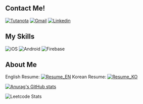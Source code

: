 ## Contact Me!
[![Tutanota](https://img.shields.io/badge/sb12@tuta.io-840010?style=flat-square&logo=Tutanota&logoColor=white)](mailto:sb12@tuta.io) [![Gmail](https://img.shields.io/badge/ponoponong@gmail.com-EA4335?style=flat-square&logo=Gmail&logoColor=white)](mailto:ponoponong@gmail.com) [![Linkedin](https://img.shields.io/badge/Seongbeom%20Hong-0A66C2?style=flat-square&logo=LinkedIn&logoColor=white)](https://www.linkedin.com/in/seongbeom-hong-38b543226)

## My Skills
![iOS](https://img.shields.io/badge/iOS-000000?style=flat-square&logo=iOS&logoColor=white) ![Android](https://img.shields.io/badge/Android-3DDC84?style=flat-square&logo=Android&logoColor=white) ![Firebase](https://img.shields.io/badge/Firebase-FFCA28?style=flat-square&logo=Firebase&logoColor=black)

## About Me
English Resume: [![Resume_EN](https://img.shields.io/badge/Resume-000000?style=flat-square&logo=ReadMe&logoColor=white)](https://spoons-obey-ixu.craft.me/N9rAZe0LdLxz5z)
Korean Resume: [![Resume_KO](https://img.shields.io/badge/%EC%9D%B4%EB%A0%A5%EC%84%9C-000000?style=flat-square&logo=ReadMe&logoColor=white)](https://stevehongdev.notion.site/9aae6024ac6242e8bd19570e3c71c2db?pvs=4)
  
[![Anurag's GitHub stats](https://github-readme-stats-git-masterrstaa-rickstaa.vercel.app/api?username=SteveHongDev)](https://github.com/anuraghazra/github-readme-stats)

![Leetcode Stats](https://leetcard.jacoblin.cool/SteveHongDev)
